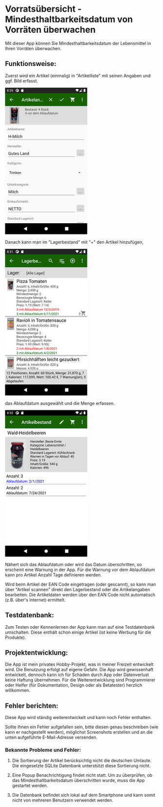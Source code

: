 ﻿
# Vorratsübersicht - Mindesthaltbarkeitsdatum von Vorräten überwachen

Mit dieser App können Sie Mindesthaltbarkeitsdatum der Lebensmittel in Ihren Vorräten überwachen.

## Funktionsweise:

Zuerst wird ein Artikel (einmalig) in "Artikelliste" mit seinen Angaben und ggf. Bild erfasst.

![](Screenshots/Screenshot_003.png)

Danach kann man im "Lagerbestand" mit "+" den Artikel hinzufügen,

![](Screenshots/Screenshot_005.png)

das Ablaufdatum ausgewählt und die Menge erfassen.

![](Screenshots/Screenshot_006.png)

Nähert sich das Ablaufdatum oder wird das Datum überschritten, so erscheint eine Warnung in der App.
Für die Warnung vor dem Ablaufdatum kann pro Artikel Anzahl Tage definieren werden.

Wird beim Artikel der EAN Code eingetragen (oder gescannt),
so kann man über "Artikel scannen" direkt den Lagerbestand oder die Artikelangaben bearbeiten.
Die Artikeldaten werden über den EAN Code nicht automatisch (z.B. über's Internet) ermittelt.

## Testdatenbank:

Zum Testen oder Kennenlernen der App kann man auf eine Testdatenbank umschalten.
Diese enthält schon einige Artikel (ist keine Werbung für die Produkte).

## Projektentwicklung:

Die App ist mein privates Hobby-Projekt, was in meiner Freizeit entwickelt wird.
Die Benutzung erfolgt auf eigene Gefahr. Die App wird gewissenhaft entwickelt, 
dennoch kann ich für Schäden durch App oder Datenverlust keine Haftung übernehmen.
Für die Weiterentwicklung sind Programmierer oder Helfer (für Dokumentation,
Design oder als Betatester) herzlich willkommen.

## Fehler berichten:

Diese App wird ständig weiterentwickelt und kann noch Fehler enthalten.

Sollte Ihnen ein Fehler aufgefallen sein, bitte diesen genau beschreiben 
(wie kann er nachgestellt werden), möglichst Screenshots erstellen und an die 
unten aufgeführte E-Mail-Adresse versenden.


### Bekannte Probleme und Fehler:

1. Die Sortierung der Artikel berücksichtig nicht die deutschen Umlaute.
Die eingesetzte SQLite Datenbank unterstützt diese Sortierung nicht.

2. Eine Popup Benachrichtigung findet nicht statt. 
Um zu überprüfen, ob das Mindesthaltbarkeitsdatum
überschritten wurde, muss die App gestartet werden.

3. Die Datenbank befindet sich lokal auf dem Smartphone
und kann somit nicht von mehreren Benutzern verwendet werden.
